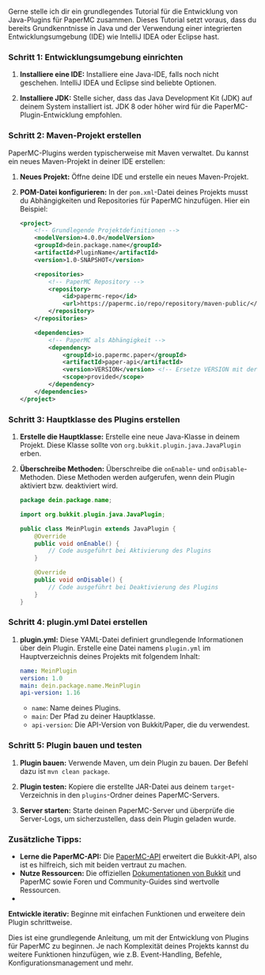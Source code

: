 Gerne stelle ich dir ein grundlegendes Tutorial für die Entwicklung von Java-Plugins für PaperMC zusammen. Dieses Tutorial setzt voraus, dass du bereits Grundkenntnisse in Java und der Verwendung einer integrierten Entwicklungsumgebung (IDE) wie IntelliJ IDEA oder Eclipse hast.

### Schritt 1: Entwicklungsumgebung einrichten

1. **Installiere eine IDE:** Installiere eine Java-IDE, falls noch nicht geschehen. IntelliJ IDEA und Eclipse sind beliebte Optionen.

2. **Installiere JDK:** Stelle sicher, dass das Java Development Kit (JDK) auf deinem System installiert ist. JDK 8 oder höher wird für die PaperMC-Plugin-Entwicklung empfohlen.

### Schritt 2: Maven-Projekt erstellen

PaperMC-Plugins werden typischerweise mit Maven verwaltet. Du kannst ein neues Maven-Projekt in deiner IDE erstellen:

1. **Neues Projekt:** Öffne deine IDE und erstelle ein neues Maven-Projekt.

2. **POM-Datei konfigurieren:** In der `pom.xml`-Datei deines Projekts musst du Abhängigkeiten und Repositories für PaperMC hinzufügen. Hier ein Beispiel:

   ```xml
   <project>
       <!-- Grundlegende Projektdefinitionen -->
       <modelVersion>4.0.0</modelVersion>
       <groupId>dein.package.name</groupId>
       <artifactId>PluginName</artifactId>
       <version>1.0-SNAPSHOT</version>
   
       <repositories>
           <!-- PaperMC Repository -->
           <repository>
               <id>papermc-repo</id>
               <url>https://papermc.io/repo/repository/maven-public/</url>
           </repository>
       </repositories>
   
       <dependencies>
           <!-- PaperMC als Abhängigkeit -->
           <dependency>
               <groupId>io.papermc.paper</groupId>
               <artifactId>paper-api</artifactId>
               <version>VERSION</version> <!-- Ersetze VERSION mit der gewünschten Version -->
               <scope>provided</scope>
           </dependency>
       </dependencies>
   </project>
   ```

### Schritt 3: Hauptklasse des Plugins erstellen

1. **Erstelle die Hauptklasse:** Erstelle eine neue Java-Klasse in deinem Projekt. Diese Klasse sollte von `org.bukkit.plugin.java.JavaPlugin` erben.

2. **Überschreibe Methoden:** Überschreibe die `onEnable`- und `onDisable`-Methoden. Diese Methoden werden aufgerufen, wenn dein Plugin aktiviert bzw. deaktiviert wird.

   ```java
   package dein.package.name;

   import org.bukkit.plugin.java.JavaPlugin;

   public class MeinPlugin extends JavaPlugin {
       @Override
       public void onEnable() {
           // Code ausgeführt bei Aktivierung des Plugins
       }

       @Override
       public void onDisable() {
           // Code ausgeführt bei Deaktivierung des Plugins
       }
   }
   ```

### Schritt 4: plugin.yml Datei erstellen

1. **plugin.yml:** Diese YAML-Datei definiert grundlegende Informationen über dein Plugin. Erstelle eine Datei namens `plugin.yml` im Hauptverzeichnis deines Projekts mit folgendem Inhalt:

   ```yaml
   name: MeinPlugin
   version: 1.0
   main: dein.package.name.MeinPlugin
   api-version: 1.16
   ```

   - `name`: Name deines Plugins.
   - `main`: Der Pfad zu deiner Hauptklasse.
   - `api-version`: Die API-Version von Bukkit/Paper, die du verwendest.

### Schritt 5: Plugin bauen und testen

1. **Plugin bauen:** Verwende Maven, um dein Plugin zu bauen. Der Befehl dazu ist `mvn clean package`.

2. **Plugin testen:** Kopiere die erstellte JAR-Datei aus deinem `target`-Verzeichnis in den `plugins`-Ordner deines PaperMC-Servers.

3. **Server starten:** Starte deinen PaperMC-Server und überprüfe die Server-Logs, um sicherzustellen, dass dein Plugin geladen wurde.

### Zusätzliche Tipps:

- **Lerne die PaperMC-API:** Die [PaperMC-API](https://docs.papermc.io/velocity/dev/command-api) erweitert die Bukkit-API, also ist es hilfreich, sich mit beiden vertraut zu machen.
- **Nutze Ressourcen:** Die offiziellen [Dokumentationen von Bukkit](https://dev.bukkit.org/projects/worldedit) und PaperMC sowie Foren und Community-Guides sind wertvolle Ressourcen.
-

 **Entwickle iterativ:** Beginne mit einfachen Funktionen und erweitere dein Plugin schrittweise.

Dies ist eine grundlegende Anleitung, um mit der Entwicklung von Plugins für PaperMC zu beginnen. Je nach Komplexität deines Projekts kannst du weitere Funktionen hinzufügen, wie z.B. Event-Handling, Befehle, Konfigurationsmanagement und mehr.
